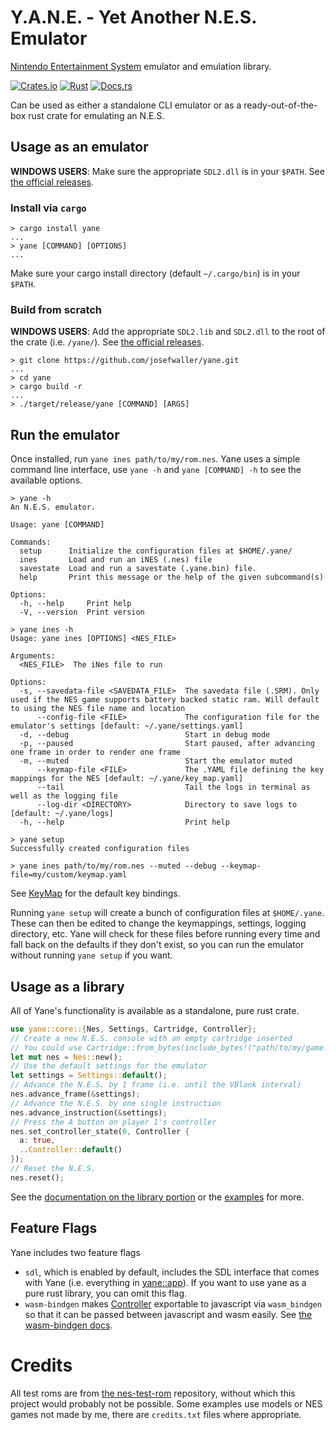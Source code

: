 # Y.A.N.E. - Yet Another N.E.S. Emulator

[Nintendo Entertainment System](https://en.wikipedia.org/wiki/Nintendo_Entertainment_System) emulator and emulation library.

[![Crates.io](https://img.shields.io/crates/v/yane)](https://crates.io/crates/yane)
[![Rust](https://github.com/josefwaller/yane/actions/workflows/rust.yml/badge.svg)](https://github.com/josefwaller/yane/actions/workflows/rust.yml)
[![Docs.rs](https://docs.rs/yane/badge.svg)](https://docs.rs/yane/)

Can be used as either a standalone CLI emulator or as a ready-out-of-the-box rust crate for emulating an N.E.S.

## Usage as an emulator

**WINDOWS USERS**: Make sure the appropriate `SDL2.dll` is in your `$PATH`.
See [the official releases](https://github.com/libsdl-org/SDL/releases).

### Install via `cargo`

```terminal, ignore
> cargo install yane
...
> yane [COMMAND] [OPTIONS]
...
```

Make sure your cargo install directory (default `~/.cargo/bin`) is in your `$PATH`.

### Build from scratch

**WINDOWS USERS**: Add the appropriate `SDL2.lib` and `SDL2.dll` to the root of the crate (i.e. `/yane/`).
See [the official releases](https://github.com/libsdl-org/SDL/releases).

```terminal, ignore
> git clone https://github.com/josefwaller/yane.git
...
> cd yane
> cargo build -r
...
> ./target/release/yane [COMMAND] [ARGS]
```

## Run the emulator

Once installed, run `yane ines path/to/my/rom.nes`.
Yane uses a simple command line interface, use `yane -h` and `yane [COMMAND] -h` to see the available options.

```terminal, ignore
> yane -h
An N.E.S. emulator.

Usage: yane [COMMAND]

Commands:
  setup      Initialize the configuration files at $HOME/.yane/
  ines       Load and run an iNES (.nes) file
  savestate  Load and run a savestate (.yane.bin) file.
  help       Print this message or the help of the given subcommand(s)

Options:
  -h, --help     Print help
  -V, --version  Print version

> yane ines -h
Usage: yane ines [OPTIONS] <NES_FILE>

Arguments:
  <NES_FILE>  The iNes file to run

Options:
  -s, --savedata-file <SAVEDATA_FILE>  The savedata file (.SRM). Only used if the NES game supports battery backed static ram. Will default to using the NES file name and location
      --config-file <FILE>             The configuration file for the emulator's settings [default: ~/.yane/settings.yaml]
  -d, --debug                          Start in debug mode
  -p, --paused                         Start paused, after advancing one frame in order to render one frame
  -m, --muted                          Start the emulator muted
      --keymap-file <FILE>             The .YAML file defining the key mappings for the NES [default: ~/.yane/key_map.yaml]
      --tail                           Tail the logs in terminal as well as the logging file
      --log-dir <DIRECTORY>            Directory to save logs to [default: ~/.yane/logs]
  -h, --help                           Print help

> yane setup
Successfully created configuration files

> yane ines path/to/my/rom.nes --muted --debug --keymap-file=my/custom/keymap.yaml
```

See [KeyMap](https://docs.rs/yane/latest/yane/app/struct.KeyMap.html) for the default key bindings.

Running `yane setup` will create a bunch of configuration files at `$HOME/.yane`.
These can then be edited to change the keymappings, settings, logging directory, etc.
Yane will check for these files before running every time and fall back on the defaults if they don't exist,
so you can run the emulator without running `yane setup` if you want.

## Usage as a library

All of Yane's functionality is available as a standalone, pure rust crate.

```rust
use yane::core::{Nes, Settings, Cartridge, Controller};
// Create a new N.E.S. console with an empty cartridge inserted
// You could use Cartridge::from_bytes(include_bytes!("path/to/my/game.nes", None)) to load from an iNes file instead.
let mut nes = Nes::new();
// Use the default settings for the emulator
let settings = Settings::default();
// Advance the N.E.S. by 1 frame (i.e. until the VBlank interval)
nes.advance_frame(&settings);
// Advance the N.E.S. by one single instruction
nes.advance_instruction(&settings);
// Press the A button on player 1's controller
nes.set_controller_state(0, Controller {
  a: true,
  ..Controller::default()
});
// Reset the N.E.S.
nes.reset();
```

See the [documentation on the library portion](https://docs.rs/yane/latest/yane/core/index.html) or the [examples](https://github.com/josefwaller/yane/tree/main/examples) for more.

## Feature Flags

Yane includes two feature flags
* `sdl`, which is enabled by default, includes the SDL interface that comes with Yane (i.e. everything in [yane::app](https://docs.rs/yane/latest/yane/app/index.html)).
If you want to use yane as a pure rust library, you can omit this flag.
* `wasm-bindgen` makes [Controller](https://docs.rs/yane/latest/yane/core/struct.Controller.html) exportable to javascript via `wasm_bindgen` so that it can be passed between javascript and wasm easily.
See [the wasm-bindgen docs](https://crates.io/crates/wasm-bindgen).

# Credits

All test roms are from [the nes-test-rom](https://github.com/christopherpow/nes-test-roms) repository,
without which this project would probably not be possible.
Some examples use models or NES games not made by me, there are `credits.txt` files where appropriate.
